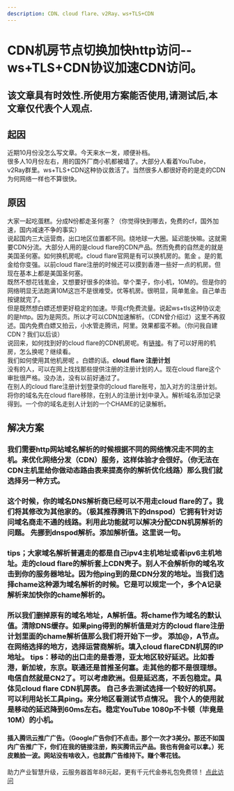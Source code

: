 ```yaml
---
description: CDN、cloud flare、v2Ray、ws+TLS+CDN
---
```


# CDN机房节点切换加快http访问--ws+TLS+CDN协议加速CDN访问。

## 该文章具有时效性.所使用方案能否使用,请测试后,本文章仅代表个人观点.



## 起因

近期10月份没怎么写文章。今天来水一发，顺便补档。\
&#x20;很多人10月份左右，用的国外厂商小机都被墙了。大部分人看着YouTube，v2Ray群里。ws+TLS+CDN这种协议救活了。当然很多人都很好奇的是走的CDN为何网络一样也不算很快。\
&#x20;

## 原因

大家一起吃蛋糕。分成N份都走圣何塞？（你觉得快到哪去，免费的cf，国外加速，国内减速不争的事实）\
&#x20;说起国内三大运营商，出口地区位置都不同。绕地球一大圈。延迟能快嘛。这就需要CDN分流。大部分人用的是cloud flare的CDN产品。然而免费的自然走的就是美国圣何塞。如何换机房呢。cloud flare官网是有可以换机房的。氪金 。是的氪金给你变强。以前cloud flare注册的时候还可以摸到香港一些好一点的机房。但现在基本上都是美国圣何塞。\
&#x20;既然不想花钱氪金，又想要好很多的体验。举个栗子，你小机，10M的。但是你的网络明显无法跑满10M这岂不是很难受。优等机房。很明显，简单氪金。自己单击按键就完了。\
&#x20;但是既然想白嫖还想更好稳定的加速。毕竟cf免费流量。说起ws+tls这种协议走的是http。因为是网页。所以才可以CDN加速解析。（CDN曾介绍过）这里不再叙述。国内免费白嫖又拍云，小水管走腾讯，阿里。效果都蛮不赖。（你问我自建CDN？我们以后谈）\
&#x20;说回来，如何找到好的cloud flare的CDN机房呢。有[链接](https://www.hostloc.com/thread-469169-1-1.html)。有了可以好用的机房，怎么换呢？继续看。\
&#x20;我们如何使用其他机房呢 。白嫖的话。**cloud flare 注册计划**\
&#x20;没有的人，可以在网上找找那些提供注册的注册计划的人。现在cloud flare这个审批很严格。没办法，没有以前好通过了。\
&#x20;在别人的cloud flare注册计划登录你的cloud flare账号，加入对方的注册计划。将你的域名先在cloud flare移除，在别人的注册计划中录入。解析域名添加记录 得到。一个你的域名走别人计划的一个CHAME的记录解析。&#x20;

## 解决方案

### 我们需要http网站域名解析的时候根据不同的网络情况走不同的主机。来优化网络分发（CDN）服务，这样体验才会很好。（你无法在CDN主机里给你做动态路由表来提高你的解析优化线路）那么我们就选择另一种方式。 

### &#x20;这个时候，你的域名DNS解析商已经可以不用走cloud flare的了。我们将其修改为其他家的。（极其推荐腾讯下的dnspod）它拥有针对访问域名商走不通的线路。利用此功能就可以解决分配CDN机房解析的问题。  先挪到dnspod解析。添加解析值。这里说一句。 &#x20;

### tips；大家域名解析普遍走的都是自己ipv4主机地址或者ipv6主机地址。走的cloud flare的解析套上CDN壳子。别人不会解析你的域名攻击到你的服务器地址。因为他ping到的是CDN分发的地址。当我们选择chame这种源为域名解析的时候。它是可以规定一个，多个A记录解析来加快你的chame解析的。&#x20;

### 所以我们删掉原有的域名地址，A解析值。将chame作为域名的默认值。清除DNS缓存。如果ping得到的解析值是对方的cloud flare注册计划里面的chame解析值那么我们将开始下一步。  添加@，A节点。在网络选择的地方，选择运营商解析。填入cloud flareCDN机房的IP地址。  tips：移动的出口走的是香港，亚太地区较好延迟。比如香港，新加坡，东京。联通还是首推圣何塞。走其他的都不是很理想。电信自然就是CN2了。可以考虑欧洲。但是延迟高，不丢包稳定。具体见cloud flare CDN机房表。  自己多去测试选择一个较好的机房。可以利用站长工具ping。来分地区看测试节点情况。  我个人的使用就是移动的延迟降到60ms左右。稳定YouTube 1080p不卡顿（毕竟是10M）的小机。&#x20;

#### **插入腾讯云推广广告**。（Google广告你们不点击。那个一次才3美分。那还不如国内广告推广下，你们在我的链接注册，购买腾讯云产品。我也有佣金可以拿。）死皮赖脸一波。网站没有啥收入，也就靠广告维持下。赚个零花钱。&#x20;

助力产业智慧升级，云服务器首年88元起，更有千元代金券礼包免费领！ [点此访问](https://cloud.tencent.com/act/cps/redirect?redirect=1048\&cps\_key=8d80a5274f7ac63bba5112dbb40c5037\&from=console)&#x20;
